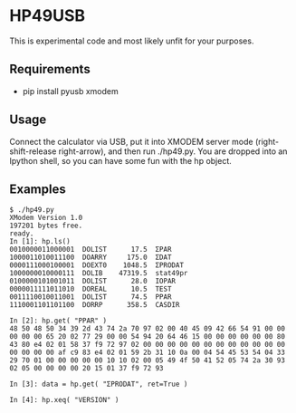 HP49USB
=======

This is experimental code and most likely unfit for your purposes.

## Requirements

* pip install pyusb xmodem

## Usage

Connect the calculator via USB, put it into XMODEM server mode (right-shift-release
right-arrow), and then run ./hp49.py. You are dropped into an Ipython shell,
so you can have some fun with the hp object.

## Examples
```
$ ./hp49.py 
XModem Version 1.0
197201 bytes free.
ready.
In [1]: hp.ls()
0010000011000001  DOLIST      17.5  ΣPAR
1000011010011100  DOARRY     175.0  ΣDAT
0000111000100001  DOEXT0    1048.5  ΣPRODAT
1000000010000111  DOLIB    47319.5  stat49pr
0100000101001011  DOLIST      28.0  IOPAR
0000011111011010  DOREAL      10.5  TEST
0011110010011001  DOLIST      74.5  PPAR
1110001101101100  DORRP      358.5  CASDIR

In [2]: hp.get( "PPAR" )
48 50 48 50 34 39 2d 43 74 2a 70 97 02 00 40 45 09 42 66 54 91 00 00 00 00 00 65 20 02 77 29 00 00 54 94 20 64 46 15 00 00 00 00 00 00 80 43 80 e4 02 01 58 37 f9 72 97 02 00 00 00 00 00 00 00 00 00 00 00 00 00 00 00 00 af c9 83 e4 02 01 59 2b 31 10 0a 00 04 54 45 53 54 04 33 29 70 01 00 00 00 00 00 10 10 02 00 05 49 4f 50 41 52 05 74 2a 30 93 02 05 00 00 00 00 20 15 01 37 f9 72 93

In [3]: data = hp.get( "ΣPRODAT", ret=True )

In [4]: hp.xeq( "VERSION" )
```
